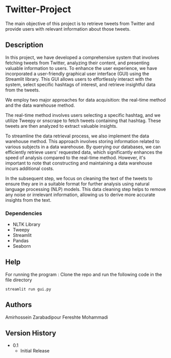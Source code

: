 # Twitter-Project

The main objective of this project is to retrieve tweets from Twitter and provide users with relevant information about those tweets. 

## Description
In this project, we have developed a comprehensive system that involves fetching tweets from Twitter, analyzing their content, and presenting valuable information to users. To enhance the user experience, we have incorporated a user-friendly graphical user interface (GUI) using the Streamlit library. This GUI allows users to effortlessly interact with the system, select specific hashtags of interest, and retrieve insightful data from the tweets. 

We employ two major approaches for data acquisition: the real-time method and the data warehouse method. 

The real-time method involves users selecting a specific hashtag, and we utilize Tweepy or snscrape to fetch tweets containing that hashtag. These tweets are then analyzed to extract valuable insights.

To streamline the data retrieval process, we also implement the data warehouse method. This approach involves storing information related to various subjects in a data warehouse. By querying our databases, we can efficiently retrieve users' requested data, which significantly enhances the speed of analysis compared to the real-time method. However, it's important to note that constructing and maintaining a data warehouse incurs additional costs.

In the subsequent step, we focus on cleaning the text of the tweets to ensure they are in a suitable format for further analysis using natural language processing (NLP) models. This data cleaning step helps to remove any noise or irrelevant information, allowing us to derive more accurate insights from the text.


### Dependencies

* NLTK Library
* Tweepy
* Streamlit
* Pandas
* Seaborn

## Help

For running the program : 
Clone the repo and run the following code in the file directory
```
streamlit run gui.py
```

## Authors

Amirhossein Zarabadipour
Fereshte Mohammadi



## Version History

* 0.1
    * Initial Release
